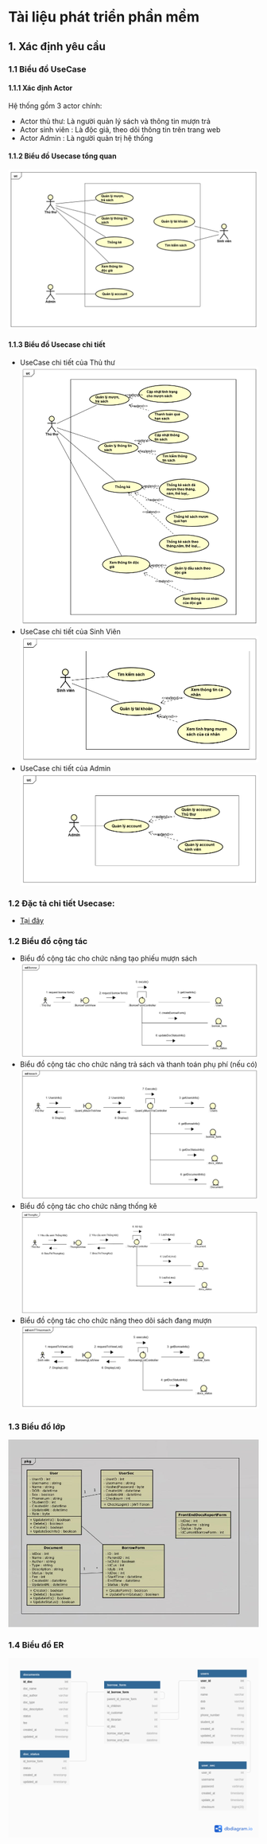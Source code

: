 # Tài liệu phát triển phần mềm
## 1. Xác định yêu cầu
### 1.1 Biểu đồ UseCase
#### 1.1.1 Xác định Actor
Hệ thống gồm 3 actor chính:
- Actor thủ thư: Là người quản lý sách và thông tin mượn trả
- Actor sinh viên : Là độc giả, theo dõi thông tin trên trang web
- Actor Admin : Là người quản trị hệ thống
#### 1.1.2 Biểu đồ Usecase tổng quan
![UseCaseTongQuan](UseCaseDigrams/UseCaseTongQuan.png)
#### 1.1.3 Biểu đồ Usecase chi tiết
- UseCase chi tiết của Thủ thư
![UseCaseThuThu](UseCaseDigrams/UseCaseThuThu.png)
- UseCase chi tiết của Sinh Viên
![UseCaseSinhVien](UseCaseDigrams/UseCaseSinhVien.png)
- UseCase chi tiết của Admin 
![UseCaseAdmin](UseCaseDigrams/UseCaseAdmin.png)
### 1.2 Đặc tả chi tiết Usecase:
- [Tại đây](https://drive.google.com/file/d/1E4QsfgcYECWx2HlTyU-J6KisU6yErmQ3/view?usp=sharing)
### 1.2 Biểu đồ cộng tác 
- Biểu đồ cộng tác cho chức năng tạo phiếu mượn sách
![CommunicationDiagram](CommunicationDiagrams/Borrow1.png)
- Biểu đồ cộng tác cho chức năng trả sách và thanh toán phụ phí (nếu có)
![CommunicationDiagram](CommunicationDiagrams/trasach.png)
- Biểu đồ cộng tác cho chức năng thống kê
![CommunicationDiagram](CommunicationDiagrams/ThongKe.png)
- Biểu đồ cộng tác cho chức năng theo dõi sách đang mượn
![CommunicationDiagram](CommunicationDiagrams/xemTTmuonsach.png)
### 1.3 Biểu đồ lớp
![ClassDiagram](ClassDiagram.png)
### 1.4 Biểu đồ ER
![ERDiagram](dbdiagram.png)
